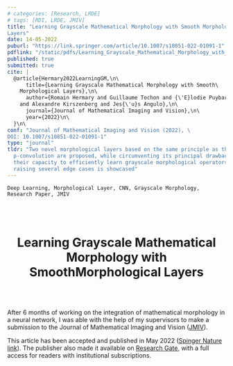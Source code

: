 ```yaml
---
# categories: [Research, LRDE]
# tags: [RDI, LRDE, JMIV]
title: "Learning Grayscale Mathematical Morphology with Smooth Morphological \
Layers"
date: 14-05-2022
puburl: "https://link.springer.com/article/10.1007/s10851-022-01091-1"
pdflink: "/static/pdfs/Learning_Grayscale_Mathematical_Morphology_with_Sm.pdf"
published: true
submitted: true
cite: |
  @article{Hermary2022LearningGM,\n\
      title={Learning Grayscale Mathematical Morphology with Smooth\
    Morphological Layers},\n\
      author={Romain Hermary and Guillaume Tochon and {\'E}lodie Puybareau\
    and Alexandre Kirszenberg and Jes{\'u}s Angulo},\n\
      journal={Journal of Mathematical Imaging and Vision},\n\
      year={2022}\n\
  }\n\
conf: "Journal of Mathematical Imaging and Vision (2022), \
DOI: 10.1007/s10851-022-01091-1"
type: "journal"
tldr: "Two novel morphological layers based on the same principle as the
  p-convolution are proposed, while circumventing its principal drawbacks, and
  their capacity to efficiently learn grayscale morphological operators while
  raising several edge cases is showcased"
---
```


```
Deep Learning, Morphological Layer, CNN, Grayscale Morphology,
Research Paper, JMIV
```

<br /><br />

<center>
<h1>
Learning Grayscale Mathematical Morphology with SmoothMorphological Layers
</h1>
</center>

<br /><br />

After 6 months of working on the integration of mathematical morphology in a
neural network, I was able with the help of my supervisors to make a submission
to the Journal of Mathematical Imaging and Vision ([JMIV](https://springer.com/journal/10851)).

This article has been accepted and published in May 2022 ([Spinger Nature
link](https://link.springer.com/article/10.1007/s10851-022-01091-1?error=cookies_not_supported&code=1a3cd712-4a95-43eb-87c6-5e20380959b0)). The
publisher also made it available on [Research
Gate](https://www.researchgate.net/publication/360606987_Learning_Grayscale_Mathematical_Morphology_with_Smooth_Morphological_Layers),
with a full access for readers with institutional subscriptions.
